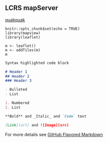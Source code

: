 ## LCRS mapServer

[quakquak](./figures/lcrsmaprmd.html)

```{r setup, include=FALSE}
knitr::opts_chunk$set(echo = TRUE)
library(mapview)
library(leaflet)
```


```{r, echo = FALSE, eval = TRUE, warning=FALSE}
m <- leaflet()
m <- addTiles(m)
m

```

```Markdown
Syntax highlighted code block

# Header 1
## Header 2
### Header 3

- Bulleted
- List

1. Numbered
2. List

**Bold** and _Italic_ and `Code` text

[Link](url) and ![Image](src)
```

For more details see [GitHub Flavored Markdown](https://guides.github.com/features/mastering-markdown/)
